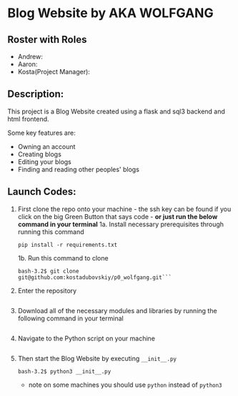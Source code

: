 # Blog Website by AKA WOLFGANG

## Roster with Roles
 - Andrew:
 - Aaron:
 - Kosta(Project Manager):

## Description:

This project is a Blog Website created using a flask and sql3 backend and html frontend.

Some key features are:
 - Owning an account
 - Creating blogs
 - Editing your blogs
 - Finding and reading other peoples' blogs


## Launch Codes:

1. First clone the repo onto your machine - the ssh key can be found if you click on the big Green Button that says code - **or just run the below command in your terminal**
    1a. Install necessary prerequisites through running this command
    ```
    pip install -r requirements.txt
    ```
    1b. Run this command to clone
    ```
    bash-3.2$ git clone git@github.com:kostadubovskiy/p0_wolfgang.git```
    ```
2. Enter the repository

    ```bash-3.2$ cd p0_wolfgang
    ```

3. Download all of the necessary modules and libraries by running the following command in your terminal

    ```bash-3.2$ tbd
    ```

4. Navigate to the Python script on your machine

    ```bash-3.2$ cd app/
    ```

5. Then start the Blog Website by executing ```__init__.py```

    ```bash-3.2$ python3 __init__.py```
    - note on some machines you should use ```python``` instead of ```python3```

